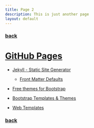 ```yaml
---
title: Page 2
description: This is just another page
layout: default
---
```


### [back](./)

# [GitHub Pages](https://pages.github.com/)

- [Jekyll - Static Site Generator](
   https://www.youtube.com/watch?v=T1itpPvFWHI&list=PLLAZ4kZ9dFpOPV5C5Ay0pHaa0RJFhcmcB
  )

  - [Front Matter Defaults](
     https://youtu.be/CLCaJJ1zUHU
    )

- [Free themes for Bootstrap](
   https://bootswatch.com/
  )

- [Bootstrap Templates & Themes](
   https://wrapbootstrap.com/
  )

- [Web Templates](
   https://themeforest.net/
  )

### [back](./)

